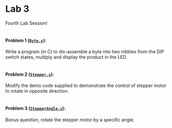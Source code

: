 # Lab 3
Fourth Lab Session!  
<br>

#### Problem 1 ([`Byte.s`](Byte.s)):
Write a program (in C) to dis-assemble a byte into two nibbles from the DIP switch states,
multiply and display the product in the LED.  
<br>

#### Problem 2 ([`Stepper.s`](Stepper.s)):
Modify the demo code supplied to demonstrate the control of stepper motor to rotate in
opposite direction.  
<br>

#### Problem 3 ([`StepperAngle.s`](StepperAngle.s)):
Bonus question, rotate the stepper motor by a specific angle.  
